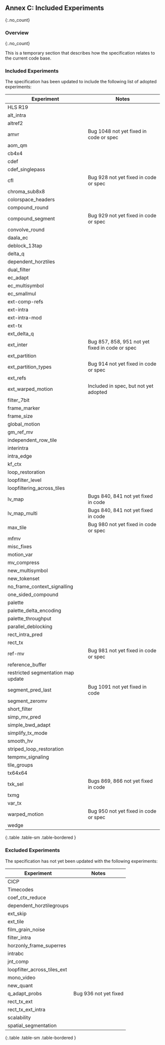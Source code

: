 ## Annex C: Included Experiments
{:.no_count}

### Overview
{:.no_count}

This is a temporary section that describes how the specification relates to the current code base.

### Included Experiments

The specification has been updated to include the following list of adopted experiments:

| Experiment                    | Notes
| ----------------------------- | ---------------------------
| HLS R19                       |
| alt_intra                     |
| altref2                       |
| amvr                          | Bug 1048 not yet fixed in code or spec
| aom_qm                        |
| cb4x4                         |
| cdef                          |
| cdef_singlepass               |
| cfl                           | Bug 928 not yet fixed in code or spec
| chroma_sub8x8                 |
| colorspace_headers            |
| compound_round                |
| compound_segment              | Bug 929 not yet fixed in code or spec
| convolve_round                |
| daala_ec                      |
| deblock_13tap                 |
| delta_q                       |
| dependent_horztiles           |
| dual_filter                   |
| ec_adapt                      |
| ec_multisymbol                |
| ec_smallmul                   |
| ext-comp-refs                 |
| ext-intra                     |
| ext-intra-mod                 |
| ext-tx                        |
| ext_delta_q                   |
| ext_inter                     | Bug 857, 858, 951 not yet fixed in code or spec
| ext_partition                 | 
| ext_partition_types           | Bug 914 not yet fixed in code or spec
| ext_refs                      | 
| ext_warped_motion             | Included in spec, but not yet adopted
| filter_7bit                   |
| frame_marker                  |
| frame_size                    |
| global_motion                 |
| gm_ref_mv                     |
| independent_row_tile          |
| interintra                    |
| intra_edge                    |
| kf_ctx                        |
| loop_restoration              |
| loopfilter_level              |
| loopfiltering_across_tiles    |
| lv_map                        | Bugs 840, 841 not yet fixed in code 
| lv_map_multi                  | Bugs 840, 841 not yet fixed in code 
| max_tile                      | Bug 980 not yet fixed in code or spec
| mfmv                          |
| misc_fixes                    |
| motion_var                    |
| mv_compress                   |
| new_multisymbol               |
| new_tokenset                  |
| no_frame_context_signalling   |
| one_sided_compound            |
| palette                       |
| palette_delta_encoding        |
| palette_throughput            |
| parallel_deblocking           |
| rect_intra_pred               |
| rect_tx                       |
| ref-mv                        | Bug 981 not yet fixed in code or spec
| reference_buffer              |
| restricted segmentation map update |
| segment_pred_last             | Bug 1091 not yet fixed in code
| segment_zeromv                |
| short_filter                  |
| simp_mv_pred                  |
| simple_bwd_adapt              |
| simplify_tx_mode              |
| smooth_hv                     |
| striped_loop_restoration      |
| tempmv_signaling              |
| tile_groups                   |
| tx64x64                       |
| txk_sel                       | Bugs 869, 866 not yet fixed in code
| txmg                          |
| var_tx                        |
| warped_motion                 | Bug 950 not yet fixed in code or spec
| wedge                         |
{:.table .table-sm .table-bordered }

### Excluded Experiments

The specification has not yet been updated with the following experiments:

| Experiment                    | Notes
| ----------------------------- | ---------------------------
| CICP                          |
| Timecodes                     |
| coef_ctx_reduce               |
| dependent_horztilegroups      |
| ext_skip                      |
| ext_tile                      |
| film_grain_noise              |
| filter_intra                  | 
| horzonly_frame_superres       |
| intrabc                       |
| jnt_comp                      |
| loopfilter_across_tiles_ext   |
| mono_video                    |
| new_quant                     |
| q_adapt_probs                 | Bug 936 not yet fixed
| rect_tx_ext                   |
| rect_tx_ext_intra             |
| scalability                   |
| spatial_segmentation          |
{:.table .table-sm .table-bordered }


